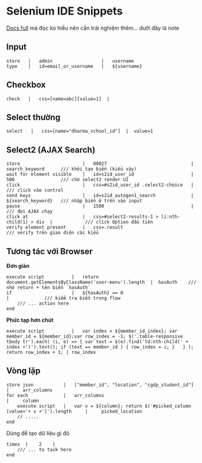 # Selenium IDE Snippets

[Docs full](https://www.seleniumhq.org/selenium-ide/docs/en/api/commands/) mà đọc ko hiểu nên cần trải nghiệm thêm... dưới đây là note 

## Input 

```
store   |   admin                  |   username
type    |   id=email_or_username   |   ${username}
```

## Checkbox

```
check   |   css=[name=abc][value=1]  |

```

## Select thường 

```
select   |   css=[name="dharma_school_id"]  |  value=1  
```

## Select2 (AJAX Search)

```
store                       |   00027                               |    search_keyword      /// khởi tạo biến (kiểu vậy)
wait for element visible    |   id=s2id_user_id                     |    500                 /// chờ select2 render UI
click                       |   css=#s2id_user_id .select2-choice   |                        /// click vào control 
send keys                   |   id=s2id_autogen1_search             |    ${search_keyword}   /// nhập biến ở trên vào input
pause                       |   1500                                |                        /// đợi AJAX chạy
click at                    |   css=#select2-results-1 > li:nth-child(1) > div  |            /// click Option đầu tiên 
verify element present      |   css=.result                                                  /// verify trên giao diện các kiểu 
```

## Tương tác với Browser  

**Đơn giản**

```
execute script          |   return document.getElementsByClassName('user-menu').length  |  hasAuth    /// nhớ return + tên biến `hasAuth`
if                      |   ${hasAuth} == 0                                             |             /// kiểm tra biến trong flow
    /// ... action here 
end
```

**Phức tạp hơn chút**

```
execute script          |   var index = ${member_id_index}; var member_id = ${member_id};var row_index = -1; $('.table-responsive tbody tr').each( (i, e) => { var text = $(e).find('td:nth-child(' + index +')').text(); if (text == member_id ) { row_index = i; }   } ); return row_index + 1; | row_index

```


## Vòng lặp

```
store json           |   ["member_id", "location", "cgdp_student_id"]                             |     arr_columns
for each             |   arr_columns                                                              |     column
    execute script   |   var v = ${column}; return $('#picked_column [value='+ v +']').length     |     picked_location
    // .....
end                  
```

Dùng để tạo dữ liệu gì đó
```
times  |    2    |      
    /// ... to task here  
end
```


